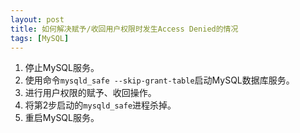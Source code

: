 ```yaml
---
layout: post
title: 如何解决赋予/收回用户权限时发生Access Denied的情况
tags: [MySQL]
---
```


1. 停止MySQL服务。
2. 使用命令`mysqld_safe --skip-grant-table`启动MySQL数据库服务。
3. 进行用户权限的赋予、收回操作。
4. 将第2步启动的`mysqld_safe`进程杀掉。
5. 重启MySQL服务。

